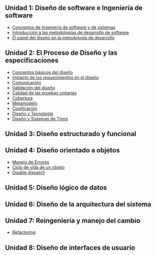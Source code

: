 Unidad 1: Diseño de software e Ingeniería de software
-----------------------------------------------------

-   [Conceptos de Ingeniería de software y de sistemas](conceptos-de-ingenieria-de-software-y-de-sistemas.md)
-   [Introducción a las metodologías de desarrollo de software](introduccion-a-las-metodologias-de-desarrollo-de-software.md)
-   [El papel del diseño en la metodología de desarrollo](el-papel-del-diseno-en-la-metodologia-de-desarrollo.md)

Unidad 2: El Proceso de Diseño y las especificaciones
-----------------------------------------------------

-   [Conceptos básicos del diseño](conceptos-basicos-del-diseno.md)
-   [Impacto de los requerimientos en el diseño](impacto-de-los-requerimientos-en-el-diseno.md)
-   [Comunicación](comunicacion.md)
-   [Validación del diseño](validacion-del-diseno.md)
-   [Calidad de las pruebas unitarias](calidad-de-las-pruebas-unitarias.md)
-   [Cobertura](cobertura.md)
-   [Metamodelo](metamodelo.md)
-   [Cosificación](cosificacion.md)
-   [Diseño y Tecnología](diseno-y-tecnologia.md)
-   [Diseño y Sistemas de Tipos](diseno-y-sistemas-de-tipos.md)

Unidad 3: Diseño estructurado y funcional
-----------------------------------------

Unidad 4: Diseño orientado a objetos
------------------------------------

-   [Manejo de Errores](manejo-de-errores.md)
-   [Ciclo de vida de un objeto](ciclo-de-vida-de-un-objeto.md)
-   [Double dispatch](double-dispatch.md)

Unidad 5: Diseño lógico de datos
--------------------------------

Unidad 6: Diseño de la arquitectura del sistema
-----------------------------------------------

Unidad 7: Reingeniería y manejo del cambio
------------------------------------------

-   [Refactoring](refactoring.md)

Unidad 8: Diseño de interfaces de usuario
-----------------------------------------
